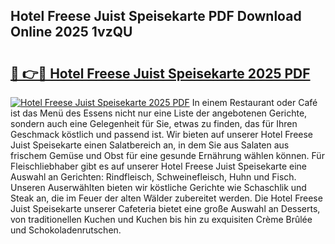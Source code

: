 ## Hotel Freese Juist Speisekarte PDF Download Online 2025 1vzQU

# <h2><a href="http://gc93qj.nevu.top/?p=Hotel+Freese+Juist+Speisekarte">🔗 👉🔴 Hotel Freese Juist Speisekarte 2025 PDF</a></h2>

[![Hotel Freese Juist Speisekarte 2025 PDF](https://i.imgur.com/dBaPXMq.png)](http://gc93qj.nevu.top/?p=Hotel+Freese+Juist+Speisekarte)
In einem Restaurant oder Café ist das Menü des Essens nicht nur eine Liste der angebotenen Gerichte, sondern auch eine Gelegenheit für Sie, etwas zu finden, das für Ihren Geschmack köstlich und passend ist. Wir bieten auf unserer Hotel Freese Juist Speisekarte einen Salatbereich an, in dem Sie aus Salaten aus frischem Gemüse und Obst für eine gesunde Ernährung wählen können. Für Fleischliebhaber gibt es auf unserer Hotel Freese Juist Speisekarte eine Auswahl an Gerichten: Rindfleisch, Schweinefleisch, Huhn und Fisch. Unseren Auserwählten bieten wir köstliche Gerichte wie Schaschlik und Steak an, die im Feuer der alten Wälder zubereitet werden. Die Hotel Freese Juist Speisekarte unserer Cafeteria bietet eine große Auswahl an Desserts, von traditionellen Kuchen und Kuchen bis hin zu exquisiten Crème Brûlée und Schokoladenrutschen.
